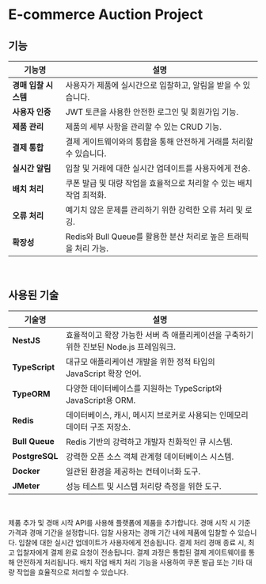 # E-commerce Auction Project

## 기능

| 기능명                       | 설명                                                                 |
| ---------------------------- | -------------------------------------------------------------------- |
| **경매 입찰 시스템**         | 사용자가 제품에 실시간으로 입찰하고, 알림을 받을 수 있습니다.         |
| **사용자 인증**              | JWT 토큰을 사용한 안전한 로그인 및 회원가입 기능.                     |
| **제품 관리**                | 제품의 세부 사항을 관리할 수 있는 CRUD 기능.                          |
| **결제 통합**                | 결제 게이트웨이와의 통합을 통해 안전하게 거래를 처리할 수 있습니다.   |
| **실시간 알림**              | 입찰 및 거래에 대한 실시간 업데이트를 사용자에게 전송.                 |
| **배치 처리**                | 쿠폰 발급 및 대량 작업을 효율적으로 처리할 수 있는 배치 작업 최적화. |
| **오류 처리**                | 예기치 않은 문제를 관리하기 위한 강력한 오류 처리 및 로깅.             |
| **확장성**                   | Redis와 Bull Queue를 활용한 분산 처리로 높은 트래픽을 처리 가능.      |

<br>

## 사용된 기술

| 기술명           | 설명                                                                 |
| ---------------- | -------------------------------------------------------------------- |
| **NestJS**       | 효율적이고 확장 가능한 서버 측 애플리케이션을 구축하기 위한 진보된 Node.js 프레임워크. |
| **TypeScript**   | 대규모 애플리케이션 개발을 위한 정적 타입의 JavaScript 확장 언어.      |
| **TypeORM**      | 다양한 데이터베이스를 지원하는 TypeScript와 JavaScript용 ORM.         |
| **Redis**        | 데이터베이스, 캐시, 메시지 브로커로 사용되는 인메모리 데이터 구조 저장소. |
| **Bull Queue**   | Redis 기반의 강력하고 개발자 친화적인 큐 시스템.                     |
| **PostgreSQL**   | 강력한 오픈 소스 객체 관계형 데이터베이스 시스템.                     |
| **Docker**       | 일관된 환경을 제공하는 컨테이너화 도구.                               |
| **JMeter**       | 성능 테스트 및 시스템 처리량 측정을 위한 도구.                        |

<br>

제품 추가 및 경매 시작
API를 사용해 플랫폼에 제품을 추가합니다.
경매 시작 시 기준 가격과 경매 기간을 설정합니다.
입찰
사용자는 경매 기간 내에 제품에 입찰할 수 있습니다.
입찰에 대한 실시간 업데이트가 사용자에게 전송됩니다.
결제 처리
경매 종료 시, 최고 입찰자에게 결제 완료 요청이 전송됩니다.
결제 과정은 통합된 결제 게이트웨이를 통해 안전하게 처리됩니다.
배치 작업
배치 처리 기능을 사용하여 쿠폰 발급 또는 기타 대량 작업을 효율적으로 처리할 수 있습니다.
